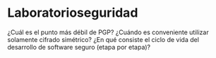 # Laboratorioseguridad

¿Cuál es el punto más débil de PGP?
¿Cuándo es conveniente utilizar solamente cifrado simétrico?
¿En qué consiste el ciclo de vida del desarrollo de software seguro (etapa por etapa)?
